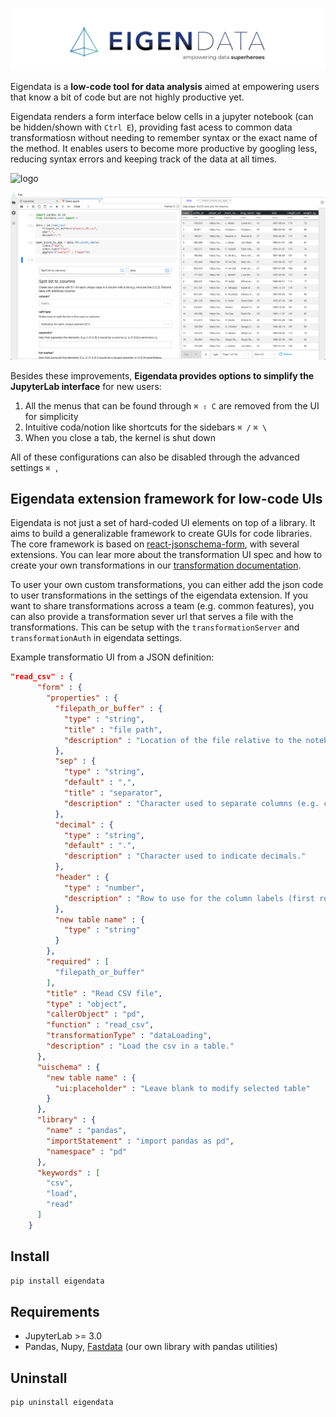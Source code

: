 

![logo](/img/logo.png)

Eigendata is a **low-code tool for data analysis** aimed at empowering users that know a bit of code but are not highly productive yet. 

Eigendata renders a form interface below cells in a jupyter notebook (can be hidden/shown with  `Ctrl E`), providing fast acess to common data transformatiosn without needing to remember syntax or the exact name of the method. It enables users to become more productive by googling less, reducing syntax errors and keeping track of the data at all times.

![logo](formulabar.png)

![logo](/img/eigendata_overview.png)

Besides these improvements, **Eigendata provides options to simplify the JupyterLab interface** for new users:

1. All the menus that can be found through `⌘ ⇧ C` are removed from the UI for simplicity
2. Intuitive coda/notion like shortcuts for the sidebars `⌘ /` `⌘ \`
3. When you close a tab, the kernel is shut down

All of these configurations can also be disabled through the advanced settings `⌘ ,`

## Eigendata extension framework for low-code UIs 

Eigendata is not just a set of hard-coded UI elements on top of a library. It aims to build a generalizable framework to create GUIs for code libraries. The core framework is based on [react-jsonschema-form](https://react-jsonschema-form.readthedocs.io/en/latest/), with several extensions. You can lear more about the transformation UI spec and how to create your own transformations in our [transformation documentation](/Transformation_documentation.ipynb).

To user your own custom transformations, you can either add the json code to user transformations in the settings of the eigendata extension. If you want to share transformations across a team (e.g. common features), you can also provide a transformation sever url that serves a file with the transformations. This can be setup with the `transformationServer` and `transformationAuth` in eigendata settings.

Example transformatio UI from a JSON definition:

```json 
"read_csv" : {
      "form" : {
        "properties" : {
          "filepath_or_buffer" : {
            "type" : "string",
            "title" : "file path",
            "description" : "Location of the file relative to the notebook. E.g. /Documents/Data/testdata.csv."
          },
          "sep" : {
            "type" : "string",
            "default" : ",",
            "title" : "separator",
            "description" : "Character used to separate columns (e.g. commas, semicolons, etc.)."
          },
          "decimal" : {
            "type" : "string",
            "default" : ".",
            "description" : "Character used to indicate decimals."
          },
          "header" : {
            "type" : "number",
            "description" : "Row to use for the column labels (first row is 0)."
          },
          "new table name" : {
            "type" : "string"
          }
        },
        "required" : [
          "filepath_or_buffer"
        ],
        "title" : "Read CSV file",
        "type" : "object",
        "callerObject" : "pd",
        "function" : "read_csv",
        "transformationType" : "dataLoading",
        "description" : "Load the csv in a table."
      },
      "uischema" : {
        "new table name" : {
          "ui:placeholder" : "Leave blank to modify selected table"
        }
      },
      "library" : {
        "name" : "pandas",
        "importStatement" : "import pandas as pd",
        "namespace" : "pd"
      },
      "keywords" : [
        "csv",
        "load",
        "read"
      ]
    }
```

## Install

```bash
pip install eigendata
```


## Requirements

* JupyterLab >= 3.0
* Pandas, Nupy, [Fastdata](https://pypi.org/project/fastdata/) (our own library with pandas utilities)

## Uninstall

```bash
pip uninstall eigendata
```

